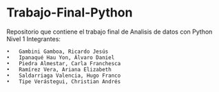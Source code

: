 # Trabajo-Final-Python
Repositorio que contiene el trabajo final de Analisis de datos con Python Nivel 1
Integrantes:

	•	Gambini Gamboa, Ricardo Jesús
	•	Ipanaqué Hau Yon, Álvaro Daniel
	•	Piedra Almestar, Carla Franchesca
	•	Ramírez Vera, Ariana Elizabeth 
	•	Saldarriaga Valencia, Hugo Franco
	•	Tipe Verástegui, Christian Andrés
